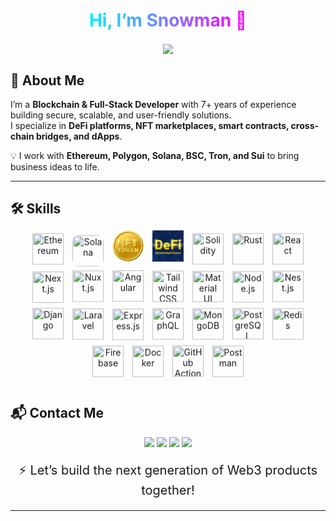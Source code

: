 <h1 align="center">
  <span style="background: linear-gradient(to right, #00f2ff, #ff00ff); -webkit-background-clip: text; color: transparent;">
    Hi, I’m Snowman 👋
  </span>
</h1>

<p align="center">
  <img align="center" src="https://readme-typing-svg.herokuapp.com?font=Fira+Code&size=28&duration=3000&pause=500&color=FF00FF&width=800&lines=Full-Stack+%26+Blockchain+Developer;DeFi+|+NFT+Marketplaces+|+Smart+Contracts;Let's+build+the+future+of+Web3!" />
</p>

## 🌟 About Me

I’m a **Blockchain & Full-Stack Developer** with 7+ years of experience building secure, scalable, and user-friendly solutions.  
I specialize in **DeFi platforms, NFT marketplaces, smart contracts, cross-chain bridges, and dApps**.  

💡 I work with **Ethereum, Polygon, Solana, BSC, Tron, and Sui** to bring business ideas to life.

---

## 🛠 Skills
<p align="center">
  <!-- Blockchain / Web3 -->
  <img src="https://s2.coinmarketcap.com/static/img/coins/64x64/1027.png" title="Ethereum" width="50" height="50" style="margin:5px; animation: float 3s ease-in-out infinite;" />
  <img src="https://s2.coinmarketcap.com/static/img/coins/64x64/5426.png" title="Solana" width="50" height="50" style="margin:5px; border-radius: 10px; animation: float 2.5s ease-in-out infinite;" />
  <img src="https://github.com/kroim/profile/blob/master/icons/icon_nft.png?raw=true" title="NFT" width="50" height="50" style="margin:5px; animation: float 3s ease-in-out infinite;" />
  <img src="https://github.com/kroim/profile/blob/master/icons/icon_defi.png?raw=true" title="DeFi" width="50" height="50" style="margin:5px; animation: float 2.9s ease-in-out infinite;" />
  <img src="https://skillicons.dev/icons?i=solidity" title="Solidity" width="50" height="50" style="margin:5px; animation: float 3s ease-in-out infinite;" />
  <img src="https://skillicons.dev/icons?i=rust" title="Rust" width="50" height="50" style="margin:5px; animation: float 3s ease-in-out infinite;" />
  <img src="https://techstack-generator.vercel.app/react-icon.svg" title="React" width="50" height="50" style="margin:5px; animation: float 3s ease-in-out infinite;" />
  <img src="https://skillicons.dev/icons?i=nextjs" title="Next.js" width="50" height="50" style="margin:5px; animation: float 2.7s ease-in-out infinite;" />
  <img src="https://skillicons.dev/icons?i=nuxtjs" title="Nuxt.js" width="50" height="50" style="margin:5px; animation: float 3.1s ease-in-out infinite;" />
  <img src="https://skillicons.dev/icons?i=angular" title="Angular" width="50" height="50" style="margin:5px; animation: float 3.3s ease-in-out infinite;" />
  <img src="https://skillicons.dev/icons?i=tailwind" title="Tailwind CSS" width="50" height="50" style="margin:5px; animation: float 3s ease-in-out infinite;" />
  <img src="https://skillicons.dev/icons?i=mui" title="Material UI" width="50" height="50" style="margin:5px; animation: float 2.9s ease-in-out infinite;" />
  <img src="https://skillicons.dev/icons?i=nodejs" title="Node.js" width="50" height="50" style="margin:5px; animation: float 2.8s ease-in-out infinite;" />
  <img src="https://skillicons.dev/icons?i=nestjs" title="Nest.js" width="50" height="50" style="margin:5px; animation: float 3s ease-in-out infinite;" />
  <img src="https://skillicons.dev/icons?i=django" title="Django" width="50" height="50" style="margin:5px; animation: float 3.2s ease-in-out infinite;" />
  <img src="https://skillicons.dev/icons?i=laravel" title="Laravel" width="50" height="50" style="margin:5px; animation: float 2.9s ease-in-out infinite;" />
  <img src="https://skillicons.dev/icons?i=express" title="Express.js" width="50" height="50" style="margin:5px; animation: float 2.8s ease-in-out infinite;" />
  <img src="https://skillicons.dev/icons?i=graphql" title="GraphQL" width="50" height="50" style="margin:5px; animation: float 3s ease-in-out infinite;" />
  <img src="https://skillicons.dev/icons?i=mongodb" title="MongoDB" width="50" height="50" style="margin:5px; animation: float 3s ease-in-out infinite;" />
  <img src="https://skillicons.dev/icons?i=postgres" title="PostgreSQL" width="50" height="50" style="margin:5px; animation: float 3.1s ease-in-out infinite;" />
  <img src="https://skillicons.dev/icons?i=redis" title="Redis" width="50" height="50" style="margin:5px; animation: float 3s ease-in-out infinite;" />
  <img src="https://skillicons.dev/icons?i=firebase" title="Firebase" width="50" height="50" style="margin:5px; animation: float 3s ease-in-out infinite;" />
  <img src="https://skillicons.dev/icons?i=docker" title="Docker" width="50" height="50" style="margin:5px; animation: float 3s ease-in-out infinite;" />
  <img src="https://skillicons.dev/icons?i=github" title="GitHub Actions" width="50" height="50" style="margin:5px; animation: float 3.2s ease-in-out infinite;" />
  <img src="https://skillicons.dev/icons?i=postman" title="Postman" width="50" height="50" style="margin:5px; animation: float 3s ease-in-out infinite;" />
</p>

## 📬 Contact Me
<p align="center">
  <a href="mailto:monster.highdev@gmail.com"><img src="https://img.shields.io/badge/Gmail-D14836?style=for-the-badge&logo=gmail&logoColor=white" /></a>
  <a href="https://t.me/@powerful_dev"><img src="https://img.shields.io/badge/Telegram-2CA5E0?style=for-the-badge&logo=telegram&logoColor=white" /></a>
  <a href="https://discord.gg/eGEPhQYSV8"><img src="https://img.shields.io/badge/Discord-7289DA?style=for-the-badge&logo=discord&logoColor=white" /></a>
  <a href="https://slack.com/Snowman"><img src="https://img.shields.io/badge/Slack-4A154B?style=for-the-badge&logo=slack&logoColor=white" /></a>
</p>

<p align="center" style="font-size:20px;">
  ⚡ Let’s build the next generation of Web3 products together!
</p>

---

<style>
@keyframes float {
  0% { transform: translateY(0px); }
  50% { transform: translateY(-10px); }
  100% { transform: translateY(0px); }
}
</style>

